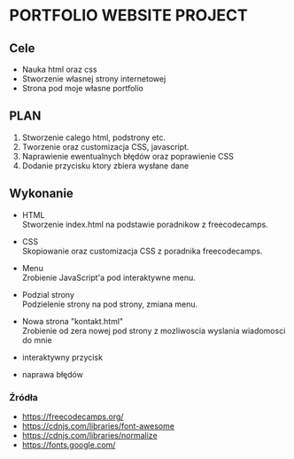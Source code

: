 # PORTFOLIO WEBSITE PROJECT
## Cele
* Nauka html oraz css
* Stworzenie własnej strony internetowej
* Strona pod moje własne portfolio
## PLAN
1. Stworzenie calego html, podstrony etc.
2. Tworzenie oraz customizacja CSS, javascript.
3. Naprawienie ewentualnych błędów oraz poprawienie CSS
4. Dodanie przycisku ktory zbiera wysłane dane
## Wykonanie
* HTML  
Stworzenie index.html na podstawie poradnikow z freecodecamps.
* CSS  
Skopiowanie oraz customizacja CSS z poradnika freecodecamps.
* Menu  
Zrobienie JavaScript'a pod interaktywne menu.
* Podzial strony  
Podzielenie strony na pod strony, zmiana menu.
* Nowa strona "kontakt.html"  
Zrobienie od zera nowej pod strony z mozliwoscia wyslania wiadomosci do mnie
* interaktywny przycisk  

* naprawa błędów  
### Źródła
* https://freecodecamps.org/
* https://cdnjs.com/libraries/font-awesome
* https://cdnjs.com/libraries/normalize
* https://fonts.google.com/
